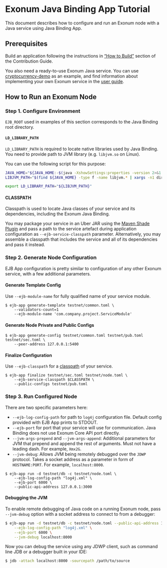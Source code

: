 # Exonum Java Binding App Tutorial
This document describes how to configure and run an Exonum node with a Java service using Java Binding App.

## Prerequisites

Build an application following the instructions in [“How to Build”][how-to-build] section
of the Contribution Guide.

You also need a ready-to-use Exonum Java service. You can use 
[cryptocurrency-demo][cryptocurrency-demo] as an example, and find information about 
implementing your own Exonum service 
in the [user guide](https://exonum.com/doc/version/latest/get-started/java-binding/).

[how-to-build]: https://github.com/exonum/exonum-java-binding/blob/master/CONTRIBUTING.md#how-to-build
[cryptocurrency-demo]: https://github.com/exonum/exonum-java-binding/tree/master/exonum-java-binding-cryptocurrency-demo

## How to Run an Exonum Node

### Step 1. Configure Environment

`EJB_ROOT` used in examples of this section corresponds to the Java Binding root directory.

#### `LD_LIBRARY_PATH`

`LD_LIBRARY_PATH` is required to locate native libraries used by Java Binding.
You need to provide path to JVM library (e.g. `libjvm.so` on Linux).

You can use the following script for this purpose:

```bash
JAVA_HOME="${JAVA_HOME:-$(java -XshowSettings:properties -version 2>&1 > /dev/null | grep 'java.home' | awk '{print $3}')}"
LIBJVM_PATH="$(find ${JAVA_HOME} -type f -name libjvm.* | xargs -n1 dirname)"

export LD_LIBRARY_PATH="${LIBJVM_PATH}"
```

#### CLASSPATH
Classpath is used to locate Java classes of your service and its dependencies, including 
the Exonum Java Binding.

You may package your service in an Uber JAR using 
the [Maven Shade Plugin](https://maven.apache.org/plugins/maven-shade-plugin/index.html)
and pass a path to the service artefact during application configuration as `--ejb-service-classpath`
parameter. Alternatively, you may assemble a classpath that includes the service and all of 
its dependencies and pass it instead.

### Step 2. Generate Node Configuration

EJB App configuration is pretty similar to configuration of any other Exonum service,
with a few additional parameters.

#### Generate Template Config
Use `--ejb-module-name` for fully qualified name of your service module.

```$sh
$ ejb-app generate-template testnet/common.toml \
    --validators-count=1
    --ejb-module-name 'com.company.project.ServiceModule'
```

#### Generate Node Private and Public Configs

```$sh
$ ejb-app generate-config testnet/common.toml testnet/pub.toml testnet/sec.toml \
    --peer-address 127.0.0.1:5400
```

#### Finalize Configuration

Use `--ejb-classpath` for a [classpath](#CLASSPATH) of your service.

```$sh
$ ejb-app finalize testnet/sec.toml testnet/node.toml \
    --ejb-service-classpath $CLASSPATH \
    --public-configs testnet/pub.toml
```

### Step 3. Run Configured Node
There are two specific parameters here:
- `--ejb-log-config-path` for path to `log4j` configuration file.
  Default config provided with EJB App prints to STDOUT.
- `--ejb-port` for port that your service will use for communication.
  Java Binding does not use Exonum Core API port directly.
- `--jvm-args-prepend` and `--jvm-args-append`: Additional parameters for JVM that prepend and
 append the rest of arguments. Must not have a leading dash. For example, `Xmx2G`.
- `--jvm-debug`: Allows JVM being remotely debugged over the `JDWP` protocol. Takes a socket address as a parameter in form
 of `HOSTNAME:PORT`. For example, `localhost:8000`.
 
```$sh
$ ejb-app run -d testnet/db -c testnet/node.toml \
    --ejb-log-config-path "log4j.xml" \
    --ejb-port 6000 \
    --public-api-address 127.0.0.1:3000
```

#### Debugging the JVM

To enable remote debugging of Java code on a running Exonum node, 
pass `--jvm-debug` option with a socket address to connect to
from a debugger:

```sh
$ ejb-app run -d testnet/db -c testnet/node.toml --public-api-address 127.0.0.1:3000 \
    --ejb-log-config-path "log4j.xml" \
    --ejb-port 6000 \
    --jvm-debug localhost:8000
```

Now you can debug the service using any JDWP client, such as command line
JDB or a debugger built in your IDE:

```sh
$ jdb -attach localhost:8000 -sourcepath /path/to/source
```
